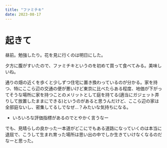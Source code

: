 ```yaml
---
title: "ファミチキ"
date: 2023-08-17
---
```


# 起きて

昼前。勉強したり。花を見に行くのは明日にした。

夕方に腹がすいたので、ファミチキというのを初めて買って食べてみる。美味しいね。

通りの畑の近くを歩くと少しずつ住宅に置き換わっているのが分かる。家を持つ、特にここら辺の交通の便が悪いけど東京に比べたらある程度、地価が下がってそうな場所に家を持つことのメリットとして庭を持てる(適当にガジェット弄りして放置したままにできる)というのがあると思うんだけど、ここら辺の家は全部庭ないし、密集してるしでなぜ...？みたいな気持ちになる。
- いろいろな評価指標があるのでとやかく言うなー

でも、見晴らしの良かった一本道がどこにでもある道路になっていくのは本当に退屈で、こうして生まれ育った場所は思い出の中でしか生きていけなくなるのだなーと思った。